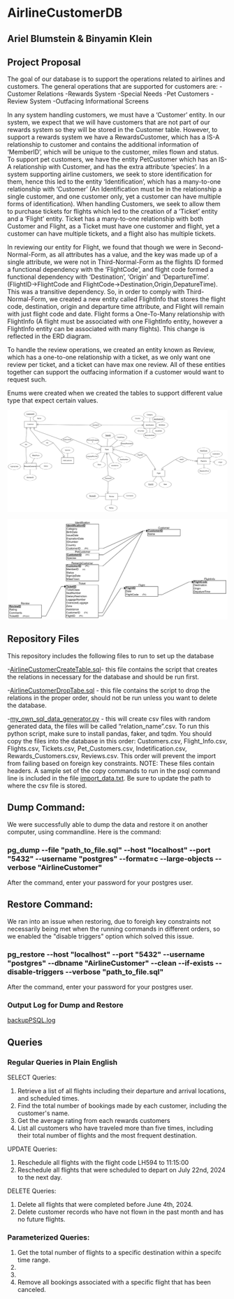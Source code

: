 # AirlineCustomerDB

## Ariel Blumstein & Binyamin Klein

## Project Proposal

The goal of our database is to support the operations related to airlines and customers.
The general operations that are supported for customers are:
-Customer Relations
-Rewards System
-Special Needs
-Pet Customers
-Review System
-Outfacing Informational Screens

In any system handling customers, we must have a ‘Customer’ entity. In our system, we expect that we will have customers that are not part of our rewards system so they will be stored in the Customer table. However, to support a rewards system we have a RewardsCustomer, which has a IS-A relationship to customer and contains the additional information of ‘MemberID’, which will be unique to the customer, miles flown and status. To support pet customers, we have the entity PetCustomer which has an IS-A relationship with Customer, and has the extra attribute ‘species’.
In a system supporting airline customers, we seek to store identification for them, hence this led to the entity ‘Identification’, which has a many-to-one relationship with ‘Customer’ (An Identification must be in the relationship a single customer, and one customer only, yet a customer can have multiple forms of identification).
When handling Customers, we seek to allow them to purchase tickets for flights which led to the creation of a ‘Ticket’ entity and a ‘Flight’ entity. Ticket has a many-to-one relationship with both Customer and Flight, as a Ticket must have one customer and flight, yet a customer can have multiple tickets, and a flight also has multiple tickets.

In reviewing our entity for Flight, we found that though we were in Second-Normal-Form, as all attributes has a value, and the key was made up of a single attribute, we were not in Third-Normal-Form as the flights ID formed a functional dependency with the ‘FlightCode’, and flight code formed a functional dependency with ‘Destination’, ‘Origin’ and ‘DepartureTime’.      (FlightID->FlightCode and FlightCode->Destination,Origin,DepatureTime). This was a transitive dependency. So, in order to comply with Third-Normal-Form, we created a new entity called FlightInfo that stores the flight code, destination, origin and departure time attribute, and Flight will remain with just flight code and date. Flight forms a One-To-Many relationship with FlightInfo (A flight must be associated with one FlightInfo entity, however a FlightInfo entity can be associated with many flights). This change is reflected in the ERD diagram.

To handle the review operations, we created an entity known as Review, which has a one-to-one relationship with a ticket, as we only want one review per ticket, and a ticket can have max one review.
All of these entities together can support the outfacing information if a customer would want to request such.

Enums were created when we created the tables to support different value type that expect certain values. 



![ERDimage](https://github.com/AriBlumstein/AirlineCustomerDB/blob/main/ERD.png?raw=true)

![DSDimage](https://github.com/AriBlumstein/AirlineCustomerDB/blob/main/DSDimage.png?raw=true)


## Repository Files
This repository includes the following files to run to set up the database

-[AirlineCustomerCreateTable.sql](https://github.com/AriBlumstein/AirlineCustomerDB/blob/main/AirlineCustomerCreateTable.sql)- this file contains the script that creates the relations in necessary for the database and should be run first.

-[AirlineCustomerDropTabe.sql](https://github.com/AriBlumstein/AirlineCustomerDB/blob/main/AirlineCustomerCreateTable.sql) - this file contains the script to drop the relations in the proper order, should not be run unless you want to delete the database.

-[my_own_sql_data_generator.py](https://github.com/AriBlumstein/AirlineCustomerDB/blob/main/my_own_sql_data_generator.py) - this will create csv files with random generated data, the files will be called 
“relation_name”.csv. To run this python script, make sure to install pandas, faker, and tqdm. You should copy the files into the database in this order: Customers.csv, Flight_Info.csv, Flights.csv, Tickets.csv,  Pet_Customers.csv, Indetification.csv, Rewards_Customers.csv, Reviews.csv. This order will prevent the import from failing based on foreign key constraints. NOTE: These files contain headers. A sample set of the copy commands to run in the psql command line is included in the file [import_data.txt](https://github.com/AriBlumstein/AirlineCustomerDB/blob/main/import_data.txt). Be sure to update the path to where the csv file is stored.

## Dump Command:
We were successfully able to dump the data and restore it on another computer, using commandline. Here is the command: 
### pg_dump --file "path_to_file.sql" --host "localhost" --port "5432" --username "postgres" --format=c --large-objects --verbose "AirlineCustomer"

After the command, enter your password for your postgres user.

## Restore Command:
We ran into an issue when restoring, due to foreigh key constraints not necessarily being met when the running commands in different orders, so we enabled the  "disable triggers" option which solved this issue.
### pg_restore --host "localhost" --port "5432" --username "postgres" --dbname "AirlineCustomer" --clean --if-exists --disable-triggers --verbose "path_to_file.sql"

After the command, enter your password for your postgres user.

### Output Log for Dump and Restore
[backupPSQL.log](https://github.com/AriBlumstein/AirlineCustomerDB/blob/main/backupPSQL.log)

## Queries
### Regular Queries in Plain English
SELECT Queries:
1. Retrieve a list of all flights including their departure and arrival locations, and scheduled times.
2. Find the total number of bookings made by each customer, including the customer's name.
3. Get the average rating from each rewards customers
4. List all customers who have traveled more than five times, including their total number of flights and the most frequent destination.

UPDATE Queries:
1. Reschedule all flights with the flight code LH594 to 11:15:00
2. Reschedule all flights that were scheduled to depart on July 22nd, 2024 to the next day.

DELETE Queries:
1. Delete all flights that were completed before June 4th, 2024.
2. Delete customer records who have not flown in the past month and has no future flights.

### Parameterized Queries:
1. Get the total number of flights to a specific destination within a specifc time range.
2. 
3. 
4. Remove all bookings associated with a specific flight that has been canceled.
